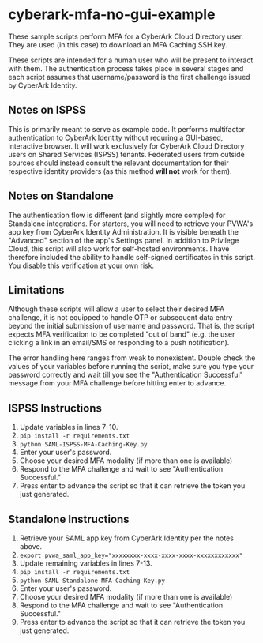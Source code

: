 # cyberark-mfa-no-gui-example
These sample scripts perform MFA for a CyberArk Cloud Directory user. They are used (in this case) to download an MFA Caching SSH key.

These scripts are intended for a human user who will be present to interact with them. The authentication process takes place in several stages and each script assumes that username/password is the first challenge issued by CyberArk Identity. 

## Notes on ISPSS
This is primarily meant to serve as example code. It performs multifactor authentication to CyberArk Identity without requring a GUI-based, interactive browser. It will work exclusively for CyberArk Cloud Directory users on Shared Services (ISPSS) tenants. Federated users from outside sources should instead consult the relevant documentation for their respective identity providers (as this method **will not** work for them).

## Notes on Standalone
The authentication flow is different (and slightly more complex) for Standalone integrations. For starters, you will need to retrieve your PVWA's app key from CyberArk Identity Administration. It is visible beneath the "Advanced" section of the app's Settings panel. In addition to Privilege Cloud, this script will also work for self-hosted environments. I have therefore included the ability to handle self-signed certificates in this script. You disable this verification at your own risk. 

## Limitations
Although these scripts will allow a user to select their desired MFA challenge, it is not equipped to handle OTP or subsequent data entry beyond the initial submission of username and password. That is, the script expects MFA verification to be completed "out of band" (e.g. the user clicking a link in an email/SMS or responding to a push notification).

The error handling here ranges from weak to nonexistent. Double check the values of your variables before running the script, make sure you type your password correctly and wait till you see the "Authentication Successful" message from your MFA challenge before hitting enter to advance.

## ISPSS Instructions
1. Update variables in lines 7-10.
4. `pip install -r requirements.txt`
5. `python SAML-ISPSS-MFA-Caching-Key.py`
6. Enter your user's password.
7. Choose your desired MFA modality (if more than one is available)
8. Respond to the MFA challenge and wait to see "Authentication Successful."
7. Press enter to advance the script so that it can retrieve the token you just generated.

## Standalone Instructions
1. Retrieve your SAML app key from CyberArk Identity per the notes above.
2. `export pvwa_saml_app_key="xxxxxxxx-xxxx-xxxx-xxxx-xxxxxxxxxxxx"`
3. Update remaining variables in lines 7-13.
4. `pip install -r requirements.txt`
5. `python SAML-Standalone-MFA-Caching-Key.py`
6. Enter your user's password.
7. Choose your desired MFA modality (if more than one is available)
8. Respond to the MFA challenge and wait to see "Authentication Successful."
7. Press enter to advance the script so that it can retrieve the token you just generated.
